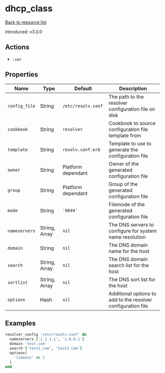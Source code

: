 # dhcp_class

[Back to resource list](../README.md#resources)

Introduced: v3.0.0

## Actions

- `:set`

## Properties

| Name                   | Type          | Default                          | Description                                                         |
| ---------------------- | ------------- | -------------------------------- | ------------------------------------------------------------------- |
| `config_file`          | String        | `/etc/resolv.conf`               | The path to the resolver configuration file on disk                 |
| `cookbook`             | String        | `resolver`                       | Cookbook to source configuration file template from                 |
| `template`             | String        | `resolv.conf.erb`                | Template to use to generate the configuration file                  |
| `owner`                | String        | Platform dependant               | Owner of the generated configuration file                           |
| `group`                | String        | Platform dependant               | Group of the generated configuration file                           |
| `mode`                 | String        | `'0644'`                         | Filemode of the generated configuration file                        |
| `nameservers`          | String, Array | `nil`                            | The DNS servers to configure for system name resolution             |
| `domain`               | String        | `nil`                            | The DNS domain name for the host                                    |
| `search`               | String, Array | `nil`                            | The DNS domain search list for the host                             |
| `sortlist`             | String, Array | `nil`                            | The DNS sort list for the host                                      |
| `options`              | Hash          | `nil`                            | Additional options to add to the resolver configuration file        |

## Examples

```ruby
resolver_config '/etc/resolv.conf' do
  nameservers ['1.1.1.1', '1.0.0.1']
  domain 'test.com'
  search ['test1.com', 'test2.com']
  options(
    'timeout' => 2
  )
end
```
